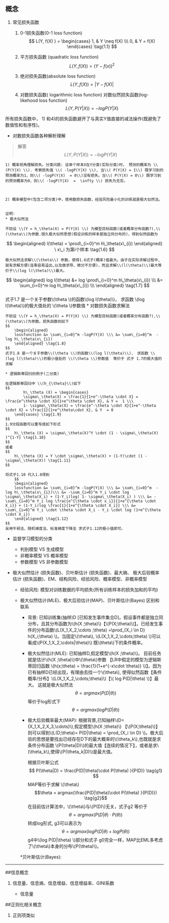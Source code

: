 <script type="text/javascript" src="http://cdn.mathjax.org/mathjax/latest/MathJax.js?config=default"></script>


## 概念
1. 常见损失函数
	
	1) 0-1损失函数(0-1 loss function)
	$$
		L(Y, f(X) ) = \begin{cases}  
			1, & Y \neq f(X) \\\ 
			0, & Y  = f(X)
		\end{cases} \tag{1.1}
	$$
	
	2) 平方损失函数 (quadratic loss function)
	$$
		L( Y, f(X) ) = (Y-f(x) )^2 \tag{1.2}
	$$
	
	3) 绝对损失函数(absolute loss function)
	$$
		L( Y, f(X) )  = | Y - f(X) | \tag{1.3}
	$$
	
	4) 对数损失函数( logarithmic loss function) 对数似然损失函数(log-likehood loss function)
	$$
		L(Y, P(Y|X))  = -logP(Y|X) \tag{1.4}
	$$

所有损失函数中， 1) 和4)的损失函数避开了与真实Y值直接的减法操作(既避免了数值性和有序性)。


* 对数损失函数各种解析理解
>解答
	$$
		L(Y, P(Y|X))  = -logP(Y|X) \tag{1.5}
	$$
	

	1) 概率视角理解损失。分类问题: 设单个样本X在Y分类(实际分类)时， 预测的概率为 \\(P(Y|X) \\). 考察损失值 \\( -logP(Y|X) \\), 当\\( P(Y|X) = 1\\) 既学习到的预测概率为1，则\\( -logP(Y|X)  = 0\\)没有损失。当\\( P(Y|X) = 0\\) 既学习到的预测概率为0，则\\( -logP(Y|X)  =  \infty \\) 损失为无穷。
	
	
		
	2) 概率模型中(包含二项分类)中，使用数损失函数，经验风险最小化的训练就是极大似然法。
	
	
	证明:
	* 极大似然法 
	
	不妨设 \\(Y = h_\theta(X) = P(Y|X) \\) 为模型目标函数(或者概率分布函数?),\\(\theta\\)为参数.很久极大似然思想(假设训练的样本是独立同分布的)，得到似然函数为
$$
	\begin{aligned}
	l(\theta) = \prod\_{i=0}^m h\_\theta(x\_{i})
	\end{aligned} \ x\_i 为第i个样本 \tag{1.6}
$$

	极大似然法求解\\(\theta\\) 参数，使得1.6式子(概率)值最大。由于在实际求解过程中,就有求解方便(连乘容易溢出,以及做求导、微分不方便)，而且求解\\(l(\theta)\\)最大等价于\\(log l(\theta)\\)最大。
$$
		\begin{aligned}
	log l(\theta) &= log \prod\_{i=0}^m h\_\theta(x\_{i}) \\\ &= \sum_{i=0}^m log h\_\theta(x\_{i}) \\\  
	\end{aligned}  \tag{1.7}
$$	
	式子1.7 是一个关于参数\\(\theta \\)的函数\\(log l(\theta)\\)， 求函数 \\(log l(\theta)\\)的极大值处的 \\(\theta \\)参数值
	* 对数损失函数求解法
	
	不妨设 \\(Y = h_\theta(X) = P(Y|X) \\) 为模型目标函数(或者概率分布函数?),\\(\theta\\)为参数。损失函数则如下
	$$
		\begin{aligned}
		lossfunction &= \sum\_{i=0}^m -logP(Y|X) \\\ &= \sum\_{i=0}^m  -log h\_\theta(x\_{i})
		\end{aligned} \tag{1.8}
	$$
	式子1.8 是一个关于参数\\(\theta \\)的函数\\(log l(\theta)\\)， 求函数 \\(log l(\theta)\\)的极小值处的 \\(\theta \\)参数值  等价于 式子 1.7的极大值的求解
	
	* 逻辑斯蒂回归的例子(二分类)
	
	在逻辑斯蒂回归中 \\(h_{\theta}\\)如下
	$$
			h\_\theta (X) = \begin{cases}  
			\sigma\_\theta(X) = \frac{1}{1+e^-\theta \cdot X} = \frac{e^\theta \cdot X}{1+e^\theta \cdot X}, & Y =  1 \\\ 
			1- \sigma\_\theta(X) = \frac{e^-\theta \cdot X}{1+e^-\theta \cdot X} = \frac{1}{1+e^\theta\cdot X}, & Y  = 0
		\end{cases} \tag{1.9}
	$$
	1.9分段函数可以重写成如下形式
	$$
		h\_\theta (X) = \sigma\_\theta(X)^Y \cdot (1 - \sigma\_\theta(X) )^{1-Y} \tag{1.10}
	$$
	或者
	$$
		h\_\theta (X) = Y \cdot \sigma\_\theta(X) + (1-Y)\cdot (1 - \sigma\_\theta(X)) \tag{1.11}
	$$
	
	将式子1.10 代入1.8得到
		$$
		\begin{aligned}
		lossfunction &= \sum\_{i=0}^m -logP(Y|X) \\\ &= \sum\_{i=0}^m  -log h\_\theta(x\_{i})\\\ &= -\sum_{i=0}^m Y_i \cdot log \sigma\_\theta(X_i) + (1-Y_i)log( 1- \sigma\_\theta(X_i) ) \\\ &= -\sum\_{i=0}^m Y_i log \frac{e^{\theta \cdot x_i}}{1+e^{\theta \cdot X_i}} + (1-Y_i)log \frac{1}{1+e^{\theta \cdot X_i}} \\\ &= \sum\_{i=0}^m Y_i \cdot \theta \cdot X_i - Y_i \cdot log (1+e^{\theta \cdot X_i})
		\end{aligned} \tag{1.12}
	$$
	采用牛顿法、随机梯度法、标准梯度下降法 求式子1.12的极小值即可。

* 监督学习模型的分类
	* 判别模型 VS 生成模型
	* 非概率模型 VS 概率模型
	* 参数模型 VS 非参数模型

* 极大似然估计 (损失函数)、贝叶斯估计 (损失函数)、最大熵、 极大后验概率估计 (损失函数)、EM、结构风险、经验风险、概率模型、非概率模型
	
	* 经验风险: 模型对训练数据的平均损失(所有训练样本的损失加和的平均)
	* 极大似然估计(MLE)、极大后验估计(MAP)、贝叶斯估计(Bayes) 区别和联系
		* 背景: 已知训练集(抽样)D [已知发生事件集合D]。假设事件都是独立同分布，且其分布函数为\\(h(X ;\theta)\\)【\\(P(X;\theta)\\)】。已经发生事件的分布函数\\(L(X_1,X_2,\cdots ;\theta) =\prod\_{X_i \in D} h(X_i;\theta) \\)。当固定\\(\theta\\), \\(L(X_1,X_2,\cdots;\theta) \\)可以看成\\(P(X_1,X_2,\cdots|\theta)\\) 既\\(theta\\)下的条件概率。
		* 极大似然估计(MLE): 已知抽样D,假定模型\\(h(X ;\theta)\\)。 目前任务就是估计\\(h(X ;\theta)\\)中\\(\theta\\)参数 【LR中假定的模型为逻辑斯蒂回归函数 \\(h(x;\theta) = \frac{1}{1+e^{-x\cdot \theta}} \\)】。因为已有抽样D已经出现，有理由去找一个\\(\theta\\), 使得似然函数【条件概率/分布】\\(L(X_1,X_2,\cdots;\theta)\\)【\\( log P(D|\theta) \\)】最大。 这就是极大似然法
		$$\theta = argmax(  P(D|\theta))  \tag{g0}$$
		等价于log形式下
		$$\theta = argmax( log P(D|\theta))  \tag{g0}$$
		* 极大后验概率最大(MAP): 根据背景,已知抽样\\(D={X_1,X_2,X_3,\cdots}\\),假定模型\\(h(X ;\theta)\\) 【\\(P(X;\theta)\\)】则可以得到\\(L(D;\theta)= P(D|\theta) = \prod_{X_i \in D}  \\)。极大后验的思想是要找出已经存在D下的最大概率的\\(\theta_k\\),也既就是求条件分布函数 \\(P(\theta|D)\\)的最大值【连续的情况下】，或者是求\\(\theta_k\\),使得\\(P(\theta_k|D)\\)是最大值。
		
			根据贝叶斯公式
			$$ P(\theta|D) = \frac{P(D|\theta)\cdot P(\theta) }{P(D)} \tag{g1} $$
			MAP等价于求解 \\(\theta\\)
			$$\theta = argmax(\frac{P(D|\theta)\cdot P(\theta) }{P(D)}) \tag{g2}$$
			在目前估计算法中，\\(\theta\\)与\\(P(D)\\)无关，式子g2 等价于
			$$\theta = argmax(P(D|\theta)\cdot P(\theta)) \tag{g3}$$
			转成log形式, g3可以表示为
			$$\theta = argmax( log P(D|\theta)+log P(\theta)) \tag{g4}$$
			g4中\\(log P(D|\theta) \\)部分和式子 g0完全一样，MAP比EML多考虑了\\(\theta\\)本身的分布\\(P(\theta)\\)。
			
		*贝叶斯估计(Bayes):	 
	
-----------------------------------------------------------------------------------------
##信息概念

1. 信息量、信息熵、信息增益、信息增益率、GINI系数

	* 信息量

##正则化相关概念

1. 正则项类似
